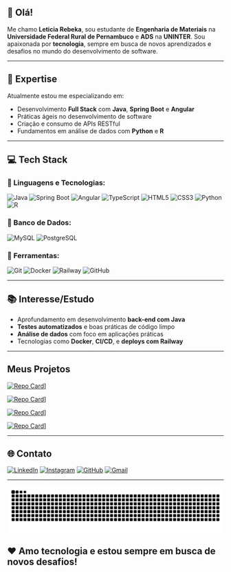 ## 👋 Olá!

Me chamo **Leticia Rebeka**, sou estudante de **Engenharia de Materiais** na **Universidade Federal Rural de Pernambuco** e **ADS** na **UNINTER**. Sou apaixonada por **tecnologia**, sempre em busca de novos aprendizados e desafios no mundo do desenvolvimento de software.


---

## 🚀 Expertise

Atualmente estou me especializando em:

- Desenvolvimento **Full Stack** com **Java**, **Spring Boot** e **Angular**
- Práticas ágeis no desenvolvimento de software
- Criação e consumo de APIs RESTful
- Fundamentos em análise de dados com **Python** e **R**

---

## 💻 Tech Stack

### 🚀 Linguagens e Tecnologias:
![Java](https://img.shields.io/badge/-Java-007396?logo=java&logoColor=fff)
![Spring Boot](https://img.shields.io/badge/-Spring%20Boot-6DB33F?logo=springboot&logoColor=fff)
![Angular](https://img.shields.io/badge/-Angular-DD0031?logo=angular&logoColor=fff)
![TypeScript](https://img.shields.io/badge/-TypeScript-3178C6?logo=typescript&logoColor=fff)
![HTML5](https://img.shields.io/badge/-HTML5-E34F26?logo=html5&logoColor=fff)
![CSS3](https://img.shields.io/badge/-CSS3-1572B6?logo=css3&logoColor=fff)
![Python](https://img.shields.io/badge/-Python-3776AB?logo=python&logoColor=fff)
![R](https://img.shields.io/badge/-R-276DC3?logo=r&logoColor=fff)

### 📂 Banco de Dados:
![MySQL](https://img.shields.io/badge/-MySQL-4479A1?logo=mysql&logoColor=fff)
![PostgreSQL](https://img.shields.io/badge/-PostgreSQL-336791?logo=postgresql&logoColor=fff)

### 🔧 Ferramentas:
![Git](https://img.shields.io/badge/-Git-F05032?logo=git&logoColor=fff)
![Docker](https://img.shields.io/badge/-Docker-2496ED?logo=docker&logoColor=fff)
![Railway](https://img.shields.io/badge/-Railway-000000?logo=railway&logoColor=fff)
![GitHub](https://img.shields.io/badge/-GitHub-181717?logo=github&logoColor=fff)

---

## 📚 Interesse/Estudo

- Aprofundamento em desenvolvimento **back-end com Java**
- **Testes automatizados** e boas práticas de código limpo
- **Análise de dados** com foco em aplicações práticas
- Tecnologias como **Docker**, **CI/CD**, e **deploys com Railway**

---

## Meus Projetos
[![Repo Card](https://github-readme-stats.vercel.app/api/pin/?username=Leticinha007&repo=Instagram-clone&bg_color=ec63a1&border_color=fff&show_icons=true&icon_color=fff&title_color=fff&text_color=fff)](https://github.com/Leticinha007/Instagram-clone)]


[![Repo Card](https://github-readme-stats.vercel.app/api/pin/?username=Leticinha007&repo=Gerenciador-de-Tarefas&bg_color=ec63a1&border_color=ff&show_icons=true&icon_color=fff&title_color=fff&text_color=fff)](https://github.com/Leticinha007/Gerenciador-de-Tarefas)]

[![Repo Card](https://github-readme-stats.vercel.app/api/pin/?username=Leticinha007&repo=dio-lab-open-source&bg_color=ec63a1&border_color=fff&show_icons=true&icon_color=fff&title_color=fff&text_color=fff)](https://github.com/Leticinha007/dio-lab-open-source)]

[![Repo Card](https://github-readme-stats.vercel.app/api/pin/?username=Leticinha007&repo=letbank&bg_color=ec63a1&border_color=&show_icons=true&icon_color=fff&title_color=fff&text_color=fff)](https://github.com/Leticinha007/letbank)] 

---

## 🌐 Contato

[![LinkedIn](https://img.shields.io/badge/LinkedIn-ec63a1?style=for-the-badge&logo=linkedin&logoColor=purple)](https://www.linkedin.com/in/leticiarebeka/)
[![Instagram](https://img.shields.io/badge/-Instagram-ec63a1?style=for-the-badge&logo=instagram&logoColor=fff)](https://www.instagram.com/leticiarebeka_/)
[![GitHub](https://img.shields.io/badge/GitHub-ec63a1?style=for-the-badge&logo=github&logoColor=white)](https://github.com/Leticinha007)
[![Gmail](https://img.shields.io/badge/Gmail-ec63a1?style=for-the-badge&logo=gmail&logoColor=red)](mailto:leticiarebekaf1@gmail.com)

---


<picture align="center">
  <source media="(prefers-color-scheme: dark)" srcset="https://raw.githubusercontent.com/Leticinha007/Leticinha007/output/github-contribution-grid-snake-dark.svg">
  <source media="(prefers-color-scheme: light)" srcset="https://raw.githubusercontent.com/Leticinha007/Leticinha007/output/github-contribution-grid-snake-dark.svg">
  <img align="center" alt="github contribution grid snake animation" src="https://raw.githubusercontent.com/Leticinha007/Leticinha007/output/github-contribution-grid-snake.svg">
</picture>

## ❤ Amo tecnologia e estou sempre em busca de novos desafios!




